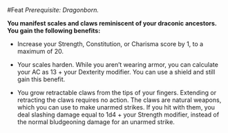 #Feat
*Prerequisite: Dragonborn.*

**You manifest scales and claws reminiscent of your draconic ancestors. You gain the following benefits:**

* Increase your Strength, Constitution, or Charisma score by 1, to a maximum of 20.

* Your scales harden. While you aren’t wearing armor, you can calculate your AC as 13 + your Dexterity modifier. You can use a shield and still gain this benefit.

* You grow retractable claws from the tips of your fingers. Extending or retracting the claws requires no action. The claws are natural weapons, which you can use to make unarmed strikes. If you hit with them, you deal slashing damage equal to 1d4 + your Strength modifier, instead of the normal bludgeoning damage for an unarmed strike.